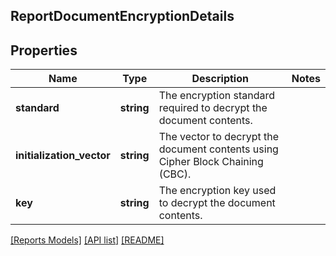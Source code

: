 ## ReportDocumentEncryptionDetails

## Properties

Name | Type | Description | Notes
------------ | ------------- | ------------- | -------------
**standard** | **string** | The encryption standard required to decrypt the document contents. |
**initialization_vector** | **string** | The vector to decrypt the document contents using Cipher Block Chaining (CBC). |
**key** | **string** | The encryption key used to decrypt the document contents. |

[[Reports Models]](../) [[API list]](../../Api) [[README]](../../../README.md)
